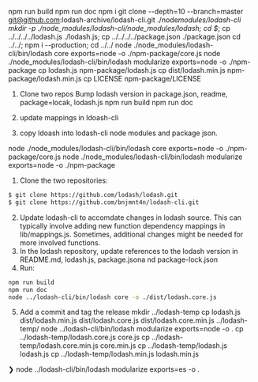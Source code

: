 npm run build
npm run doc
npm i
git clone --depth=10 --branch=master git@github.com:lodash-archive/lodash-cli.git ./node*modules/lodash-cli
mkdir -p ./node_modules/lodash-cli/node_modules/lodash; cd $*; cp ../../../../lodash.js ./lodash.js; cp ../../../../package.json ./package.json
cd ../../; npm i --production; cd ../../
node ./node_modules/lodash-cli/bin/lodash core exports=node -o ./npm-package/core.js
node ./node_modules/lodash-cli/bin/lodash modularize exports=node -o ./npm-package
cp lodash.js npm-package/lodash.js
cp dist/lodash.min.js npm-package/lodash.min.js
cp LICENSE npm-package/LICENSE

1. Clone two repos
   Bump lodash version in package.json, readme, package=locak, lodash.js
   npm run build
   npm run doc

2. update mappings in ldoash-cli
3. copy ldoash into lodash-cli node modules and package json.

node ./node_modules/lodash-cli/bin/lodash core exports=node -o ./npm-package/core.js
node ./node_modules/lodash-cli/bin/lodash modularize exports=node -o ./npm-package

1. Clone the two repositories:

```sh
$ git clone https://github.com/lodash/lodash.git
$ git clone https://github.com/bnjmnt4n/lodash-cli.git
```

2. Update lodash-cli to accomdate changes in lodash source. This can typically involve adding new function dependency mappings in lib/mappings.js. Sometimes, additional changes might be needed for more involved functions.
3. In the lodash repository, update references to the lodash version in README.md, lodash.js, package.jsona nd package-lock.json
4. Run:

```sh
npm run build
npm run doc
node ../lodash-cli/bin/lodash core -o ./dist/lodash.core.js
```

5. Add a commit and tag the release
   mkdir ../lodash-temp
   cp lodash.js dist/lodash.min.js dist/lodash.core.js dist/lodash.core.min.js ../lodash-temp/
   node ../lodash-cli/bin/lodash modularize exports=node -o .
   cp ../lodash-temp/lodash.core.js core.js
   cp ../lodash-temp/lodash.core.min.js core.min.js
   cp ../lodash-temp/lodash.js lodash.js
   cp ../lodash-temp/lodash.min.js lodash.min.js

❯ node ../lodash-cli/bin/lodash modularize exports=es -o .
